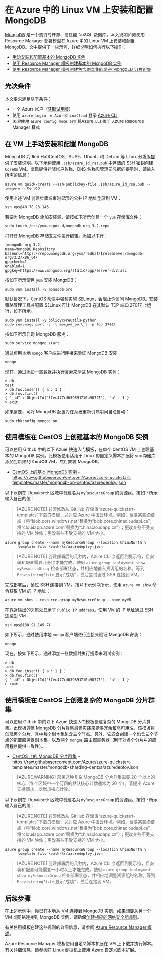 <properties
   pageTitle="在 Linux VM 上安装 MongoDB | Azure"
   description="了解如何使用 Resource Manager 部署模型在 Azure 中的 Linux 虚拟机上安装和配置 MongoDB。"
   services="virtual-machines-linux"
   documentationCenter=""
   authors="iainfoulds"
   manager="timlt"
   editor=""/>  


<tags
   ms.service="virtual-machines-linux"
   ms.devlang="na"
   ms.topic="article"
   ms.tgt_pltfrm="vm-linux"
   ms.workload="infrastructure"
   ms.date="12/20/2016"
   wacn.date="03/01/2017"
   ms.author="iainfou"/>  


# 在 Azure 中的 Linux VM 上安装和配置 MongoDB
[MongoDB](http://www.mongodb.org) 是一个流行的开源、高性能 NoSQL 数据库。本文说明如何使用 Resource Manager 部署模型在 Azure 中的 Linux VM 上安装和配置 MongoDB。文中提供了一些示例，详细说明如何执行以下操作：

- [手动安装和配置基本的 MongoDB 实例](#manually-install-and-configure-mongodb-on-a-vm)
- [使用 Resource Manager 模板创建基本的 MongoDB 实例](#create-basic-mongodb-instance-on-centos-using-a-template)
- [使用 Resource Manager 模板创建包含副本集的复杂 MongoDB 分片群集](#create-a-complex-mongodb-sharded-cluster-on-centos-using-a-template)


## 先决条件
本文要求满足以下条件：

- 一个 Azure 帐户（[获取试用版](/pricing/1rmb-trial/)）
- 使用 `azure login -e AzureChinaCloud` 登录 [Azure CLI](/documentation/articles/xplat-cli-install/)
- *必须*使用 `azure config mode arm` 将Azure CLI 置于 Azure Resource Manager 模式


## <a name="manually-install-and-configure-mongodb-on-a-vm"></a> 在 VM 上手动安装和配置 MongoDB
MongoDB 为 Red Hat/CentOS、SUSE、Ubuntu 和 Debian 等 Linux 分发版[提供了安装说明](https://docs.mongodb.com/manual/administration/install-on-linux/)。以下示例使用 `.ssh/azure_id_rsa.pub` 中存储的 SSH 密钥创建 `CoreOS` VM。出现提供存储帐户名称、DNS 名称和管理员凭据的提示时，请输入所需的信息：

    azure vm quick-create --ssh-publickey-file .ssh/azure_id_rsa.pub --image-urn CentOS

使用上述 VM 创建步骤结束时显示的公共 IP 地址登录到 VM：

    ssh ops@40.78.23.145

若要为 MongoDB 添加安装源，请按如下所示创建一个 `yum` 存储库文件：

    sudo touch /etc/yum.repos.d/mongodb-org-3.2.repo

打开该 MongoDB 存储库文件进行编辑。添加以下行：

    [mongodb-org-3.2]
    name=MongoDB Repository
    baseurl=https://repo.mongodb.org/yum/redhat/$releasever/mongodb-org/3.2/x86_64/
    gpgcheck=1
    enabled=1
    gpgkey=https://www.mongodb.org/static/pgp/server-3.2.asc

按如下所示使用 `yum` 安装 MongoDB：

    sudo yum install -y mongodb-org

默认情况下，CentOS 映像中强制实施 SELinux，会阻止你访问 MongoDB。安装策略管理工具并配置 SELinux 可让 MongoDB 在其默认 TCP 端口 27017 上运行，如下所示。

    sudo yum install -y policycoreutils-python
    sudo semanage port -a -t mongod_port_t -p tcp 27017

按如下所示启动 MongoDB 服务：

    sudo service mongod start

通过使用本地 `mongo` 客户端进行连接来验证 MongoDB 安装：

    mongo

现在，通过添加一些数据并执行搜索来测试 MongoDB 实例：

    > db
    test
    > db.foo.insert( { a : 1 } )  
    > db.foo.find()  
    { "_id" : ObjectId("57ec477cd639891710b90727"), "a" : 1 }
    > exit

如果需要，可将 MongoDB 配置为在系统重新引导期间自动启动：

    sudo chkconfig mongod on

## <a name="create-basic-mongodb-instance-on-centos-using-a-template"></a> 使用模板在 CentOS 上创建基本的 MongoDB 实例
可以使用 Github 中的以下 Azure 快速入门模板，在单个 CentOS VM 上创建基本的 MongoDB 实例。此模板使用适用于 Linux 的自定义脚本扩展将 `yum` 存储库添加到新建的 CentOS VM，然后安装 MongoDB。

- [CentOS 上的基本 MongoDB 实例](https://github.com/Azure/azure-quickstart-templates/tree/master/mongodb-on-centos) - https://raw.githubusercontent.com/Azure/azure-quickstart-templates/master/mongodb-on-centos/azuredeploy.json

以下示例在 `ChinaNorth` 区域中创建名为 `myResourceGroup` 的资源组。按如下所示输入自己的值：

>[AZURE.NOTE] 必须修改从 GitHub 存储库“azure-quickstart-templates”下载的模板，以适应 Azure 中国云环境。例如，替换某些终结点（将“blob.core.windows.net”替换为“blob.core.chinacloudapi.cn”，将“cloudapp.azure.com”替换为“chinacloudapp.cn”）；更改某些不受支持的 VM 映像；更改某些不受支持的 VM 大小。

    azure group create --name myResourceGroup --location ChinaNorth \
        --template-file /path/to/azuredeploy.json

> [AZURE.NOTE] 创建部署后的几秒内，Azure CLI 会返回到提示符，但安装和配置需要几分钟才能完成。使用 `azure group deployment show myResourceGroup` 检查部署状态，并相应地输入资源组的名称。等到 `ProvisioningState` 显示“成功”，然后尝试通过 SSH 连接到 VM。

完成部署后，通过 SSH 连接到 VM。按以下示例中所示，使用 `azure vm show` 命令获取 VM 的 IP 地址：

    azure vm show --resource-group myResourceGroup --name myVM

在靠近输出的末尾处显示了 `Public IP address`。使用 VM 的 IP 地址通过 SSH 连接到 VM：

    ssh ops@138.91.149.74

如下所示，通过使用本地 `mongo` 客户端进行连接来验证 MongoDB 安装：

    mongo

现在，按如下所示，通过添加一些数据并执行搜索来测试实例：

    > db
    test
    > db.foo.insert( { a : 1 } )  
    > db.foo.find()  
    { "_id" : ObjectId("57ec477cd639891710b90727"), "a" : 1 }
    > exit

## <a name="create-a-complex-mongodb-sharded-cluster-on-centos-using-a-template"></a> 使用模板在 CentOS 上创建复杂的 MongoDB 分片群集
可以使用 Github 中的以下 Azure 快速入门模板创建复杂的 MongoDB 分片群集。此模板遵循 [MongoDB 分片群集最佳实践](https://docs.mongodb.com/manual/core/sharded-cluster-components/)来提供冗余和高可用性。该模板将创建两个分片，其中每个副本集包含三个节点。另外，它还会创建一个包含三个节点的配置服务器副本集，以及两个 `mongos` 路由器服务器（用于对各个分片中的应用程序提供一致性）。

- [CentOS 上的 MongoDB 分片群集](https://github.com/Azure/azure-quickstart-templates/tree/master/mongodb-sharding-centos) - https://raw.githubusercontent.com/Azure/azure-quickstart-templates/master/mongodb-sharding-centos/azuredeploy.json

> [AZURE.WARNING] 部署这种复杂 MongoDB 分片群集需要 20 个以上的核心（每个区域中一个订阅的默认核心计数通常为 20 个）。请提出 Azure 支持请求，以增加核心计数。

以下示例在 `ChinaNorth` 区域中创建名为 `myResourceGroup` 的资源组。按如下所示输入自己的值：

>[AZURE.NOTE] 必须修改从 GitHub 存储库“azure-quickstart-templates”下载的模板，以适应 Azure 中国云环境。例如，替换某些终结点（将“blob.core.windows.net”替换为“blob.core.chinacloudapi.cn”，将“cloudapp.azure.com”替换为“chinacloudapp.cn”）；更改某些不受支持的 VM 映像；更改某些不受支持的 VM 大小。

    azure group create --name myResourceGroup --location ChinaNorth \
        --template-file /path/to/azuredeploy.json

> [AZURE.NOTE] 创建部署后的几秒内，Azure CLI 会返回到提示符，但安装和配置可能需要一小时以上才能完成。使用 `azure group deployment show myResourceGroup` 检查部署状态，并相应地调整资源组的名称。等到 `ProvisioningState` 显示“成功”，然后连接到 VM。


## 后续步骤
在上述示例中，你已在本地从 VM 连接到 MongoDB 实例。如果想要从另一个 VM 或网络连接到 MongoDB 实例，请确保[创建相应的网络安全组规则](/documentation/articles/virtual-machines-linux-nsg-quickstart/)。

有关使用模板创建这些规则的详细信息，请参阅 [Azure Resource Manager 概述](/documentation/articles/resource-group-overview/)。

Azure Resource Manager 模板使用自定义脚本扩展在 VM 上下载并执行脚本。有关详细信息，请参阅[在 Linux 虚拟机上使用 Azure 自定义脚本扩展](/documentation/articles/virtual-machines-linux-extensions-customscript/)。

<!---HONumber=Mooncake_1114_2016-->